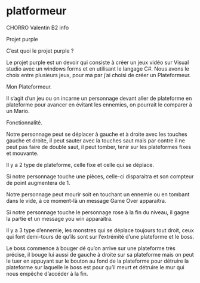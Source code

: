 ﻿# platformeur
CHORRO
Valentin
B2 info

Projet purple


C’est quoi le projet purple ?

Le projet purple est un devoir qui consiste à créer un jeux vidéo sur Visual studio avec un windows forms et en utilisant le langage C#.
Nous avons le choix entre plusieurs jeux, pour ma par j’ai choisi de créer un Plateformeur.


Mon Plateformeur.

Il s’agit d’un jeu ou on incarne un personnage devant aller de plateforme en plateforme pour avancer en évitant les ennemies, on pourrait le comparer à un Mario. 


Fonctionnalité.

Notre personnage peut se déplacer à gauche et à droite avec les touches gauche et droite, il peut sauter avec la touches saut mais par contre il ne peut pas faire de double saut, il peut tomber, tenir sur les plateformes fixes et mouvante.

Il y a 2 type de plateforme, celle fixe et celle qui se déplace.

Si notre personnage touche une pièces, celle-ci disparaitra et son compteur de point augmentera de 1.

Notre personnage peut mourir soit en touchant un ennemie ou en tombant dans le vide, à ce moment-là un message Game Over apparaitra.

Si notre personnage touche le personnage rose à la fin du niveau, il gagne la partie et un message you win apparaitra.

Il y a 3 type d’ennemie, les monstres qui se déplace toujours tout droit, ceux qui font demi-tours dé qu’ils sont sur l’extrémité d’une plateforme et le boss.

Le boss commence à bouger dé qu’on arrive sur une plateforme très précise, il bouge lui aussi de gauche à droite sur sa plateforme mais on peut le tuer en appuyant sur le bouton au fond de la plateforme pour détruire la plateforme sur laquelle le boss est pour qu’il meurt et détruire le mur qui nous empêche d’accéder à la fin.
